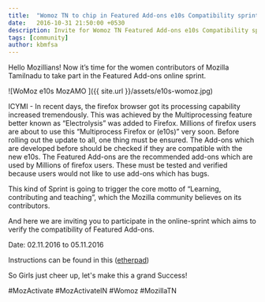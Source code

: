 ```yaml
---
title:  "Womoz TN to chip in Featured Add-ons e10s Compatibility sprint"
date:   2016-10-31 21:50:00 +0530
description: Invite for Womoz TN Featured Add-ons e10s Compatibility sprint.
tags: [community]
author: kbmfsa
---
```

Hello Mozillians!
Now it’s time for the women contributors of Mozilla Tamilnadu to take part in the Featured Add-ons online sprint.

![WoMoz e10s MozAMO ]({{ site.url }}/assets/e10s-womoz.jpg)

ICYMI - In recent days, the firefox browser got its processing capability increased tremendously. This was achieved by the Multiprocessing feature better known as “Electrolysis” was added to Firefox. Millions of firefox users are about to use this “Multiprocess Firefox or (e10s)” very soon.
Before rolling out the update to all, one thing must be ensured. The Add-ons which are developed before should be checked if they are compatible with the new e10s.
The Featured Add-ons are the recommended add-ons which are used by Millions of firefox users. These must be tested and verified because users would not like to use add-ons which has bugs. 


This kind of Sprint is going to trigger the core motto of “Learning, contributing and teaching”, which the Mozilla community believes on its contributors.


And here we are inviting you to participate in the online-sprint which aims to verify the compatibility of Featured Add-ons.


Date: 02.11.2016 to 05.11.2016


Instructions can be found in this ([etherpad](https://public.etherpad-mozilla.org/p/WomozTN-e10s-Addon-compatibility))


 So Girls just cheer up, let's make this a grand Success! 


#MozActivate #MozActivateIN #Womoz #MozillaTN
